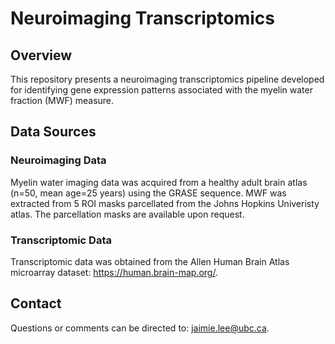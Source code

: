 # Neuroimaging Transcriptomics

## Overview
This repository presents a neuroimaging transcriptomics pipeline developed for identifying gene expression patterns associated with the myelin water fraction (MWF) measure.

## Data Sources
### Neuroimaging Data
Myelin water imaging data was acquired from a healthy adult brain atlas (n=50, mean age=25 years) using the GRASE sequence. MWF was extracted from 5 ROI masks parcellated from the Johns Hopkins Univeristy atlas. The parcellation masks are available upon request.
### Transcriptomic Data
Transcriptomic data was obtained from the Allen Human Brain Atlas microarray dataset: https://human.brain-map.org/.

## Contact
Questions or comments can be directed to: jaimie.lee@ubc.ca.
